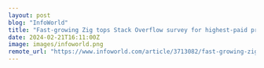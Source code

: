 ```yaml
---
layout: post
blog: "InfoWorld"
title: "Fast-growing Zig tops Stack Overflow survey for highest-paid programming language"
date: 2024-02-21T16:11:00Z
image: images/infoworld.png
remote_url: "https://www.infoworld.com/article/3713082/fast-growing-zig-tops-stack-overflow-survey-for-highest-paid-programming-language.html#tk.rss_applicationdevelopment"
---
```

